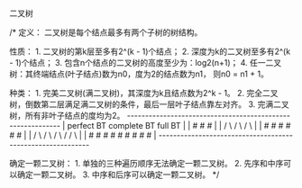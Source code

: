二叉树

/*
定义： 二叉树是每个结点最多有两个子树的树结构。

性质： 1. 二叉树的第k层至多有2^(k - 1)个结点；
       2. 深度为k的二叉树至多有2^(k - 1)个结点；
       3. 包含n个结点的二叉树的高度至少为：log2(n+1)；
       4. 任一二叉树：其终端结点(叶子结点)数为n0，度为2的结点数为n1，
          则n0 = n1 + 1。

种类： 1. 完美二叉树(满二叉树)，其深度为k且结点数为2^k - 1。
       2. 完全二叉树，倒数第二层满足满二叉树的条件，最后一层叶子结点靠左对齐。
       3. 完满二叉树，所有非叶子结点的度均为2。
        -----------------------------------------------------------
        |     perfect BT        complete BT        full BT        |
        |         #                 #                 #           |
        |       /   \             /   \             /   \         |
        |      #     #           #     #           #     #        |
        |     / \   / \         / \   /                 / \       |
        |    #   # #   #       #   # #                 #   #      |
        -----------------------------------------------------------

确定一颗二叉树：
    1. 单独的三种遍历顺序无法确定一颗二叉树。
    2. 先序和中序可以确定一颗二叉树。
    3. 中序和后序可以确定一颗二叉树。
*/

